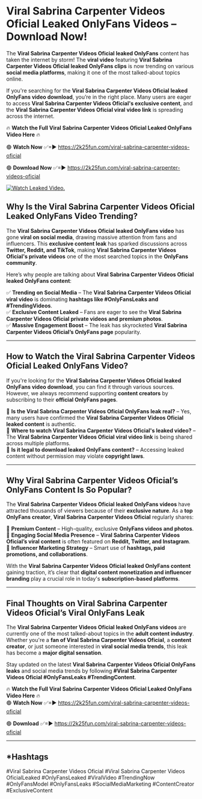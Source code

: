 # ️Viral Sabrina Carpenter Videos Oficial Leaked OnlyFans Videos – Download Now!

The **️Viral Sabrina Carpenter Videos Oficial leaked OnlyFans** content has taken the internet by storm! The **viral video** featuring **️Viral Sabrina Carpenter Videos Oficial leaked OnlyFans clips** is now trending on various **social media platforms**, making it one of the most talked-about topics online.  

If you're searching for the **️Viral Sabrina Carpenter Videos Oficial leaked OnlyFans video download**, you’re in the right place. Many users are eager to access **️Viral Sabrina Carpenter Videos Oficial's exclusive content**, and the **️Viral Sabrina Carpenter Videos Oficial viral video link** is spreading across the internet.  

🔥 **Watch the Full ️Viral Sabrina Carpenter Videos Oficial Leaked OnlyFans Video Here** 🔥  

🟢 **Watch Now** ✅=► https://2k25fun.com/️viral-sabrina-carpenter-videos-oficial

🟢 **Download Now** ✅=► https://2k25fun.com/️viral-sabrina-carpenter-videos-oficial

[![Watch Leaked Video.](https://miro.medium.com/v2/resize:fit:828/format:webp/1*cilzJN44JGOrTw9NJCrNHA.gif "Watch Leaked Video")](https://2k25fun.com/️viral-sabrina-carpenter-videos-oficial)

## **Why Is the ️Viral Sabrina Carpenter Videos Oficial Leaked OnlyFans Video Trending?**  

The **️Viral Sabrina Carpenter Videos Oficial leaked OnlyFans video** has gone **viral on social media**, drawing massive attention from fans and influencers. This **exclusive content leak** has sparked discussions across **Twitter, Reddit, and TikTok**, making **️Viral Sabrina Carpenter Videos Oficial's private videos** one of the most searched topics in the **OnlyFans community**.  

Here’s why people are talking about **️Viral Sabrina Carpenter Videos Oficial leaked OnlyFans content**:  

✅ **Trending on Social Media** – The **️Viral Sabrina Carpenter Videos Oficial viral video** is dominating **hashtags like #OnlyFansLeaks and #TrendingVideos**.  
✅ **Exclusive Content Leaked** – Fans are eager to see the **️Viral Sabrina Carpenter Videos Oficial private videos and premium photos**.  
✅ **Massive Engagement Boost** – The leak has skyrocketed **️Viral Sabrina Carpenter Videos Oficial’s OnlyFans page** popularity.  

---

## **How to Watch the ️Viral Sabrina Carpenter Videos Oficial Leaked OnlyFans Video?**  

If you're looking for the **️Viral Sabrina Carpenter Videos Oficial leaked OnlyFans video download**, you can find it through various sources. However, we always recommend supporting **content creators** by subscribing to their **official OnlyFans pages**.  

🔹 **Is the ️Viral Sabrina Carpenter Videos Oficial OnlyFans leak real?** – Yes, many users have confirmed the **️Viral Sabrina Carpenter Videos Oficial leaked content** is authentic.  
🔹 **Where to watch ️Viral Sabrina Carpenter Videos Oficial's leaked video?** – The **️Viral Sabrina Carpenter Videos Oficial viral video link** is being shared across multiple platforms.  
🔹 **Is it legal to download leaked OnlyFans content?** – Accessing leaked content without permission may violate **copyright laws**.  

---

## **Why ️Viral Sabrina Carpenter Videos Oficial’s OnlyFans Content Is So Popular?**  

The **️Viral Sabrina Carpenter Videos Oficial leaked OnlyFans videos** have attracted thousands of viewers because of their **exclusive nature**. As a **top OnlyFans creator**, **️Viral Sabrina Carpenter Videos Oficial** regularly shares:  

📌 **Premium Content** – High-quality, exclusive **OnlyFans videos and photos**.  
📌 **Engaging Social Media Presence** – **️Viral Sabrina Carpenter Videos Oficial’s viral content** is often featured on **Reddit, Twitter, and Instagram**.  
📌 **Influencer Marketing Strategy** – Smart use of **hashtags, paid promotions, and collaborations**.  

With the **️Viral Sabrina Carpenter Videos Oficial leaked OnlyFans content** gaining traction, it’s clear that **digital content monetization and influencer branding** play a crucial role in today's **subscription-based platforms**.  

---

## **Final Thoughts on ️Viral Sabrina Carpenter Videos Oficial’s Viral OnlyFans Leak**  

The **️Viral Sabrina Carpenter Videos Oficial leaked OnlyFans videos** are currently one of the most talked-about topics in the **adult content industry**. Whether you're a **fan of ️Viral Sabrina Carpenter Videos Oficial**, a **content creator**, or just someone interested in **viral social media trends**, this leak has become a **major digital sensation**.  

Stay updated on the latest **️Viral Sabrina Carpenter Videos Oficial OnlyFans leaks** and social media trends by following **#️Viral Sabrina Carpenter Videos Oficial #OnlyFansLeaks #TrendingContent**.  

🔥 **Watch the Full ️Viral Sabrina Carpenter Videos Oficial Leaked OnlyFans Video Here** 🔥  
🟢 **Watch Now** ✅=► https://2k25fun.com/️viral-sabrina-carpenter-videos-oficial

🟢 **Download** ✅=► https://2k25fun.com/️viral-sabrina-carpenter-videos-oficial

---

## *Hashtags
#️Viral Sabrina Carpenter Videos Oficial #️Viral Sabrina Carpenter Videos OficialLeaked #OnlyFansLeaked #ViralVideo #TrendingNow #OnlyFansModel #OnlyFansLeaks #SocialMediaMarketing #ContentCreator #ExclusiveContent  